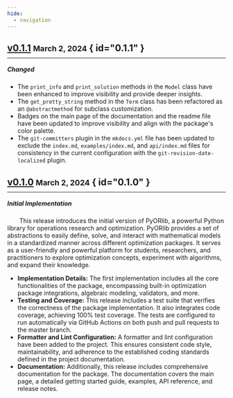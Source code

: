 ```yaml
---
hide:
  - navigation
---
```


<style>
	.divider {
		margin-top: -0.5em !important;
		margin-bottom: -0.2em !important;
	}
</style>

[//]: # (--------------------------------------------------------------------------------------------------------------)

## [v0.1.1](https://github.com/dapensoft/pyorlib/releases/tag/0.1.1) <small>March 2, 2024</small> { id="0.1.1" }

<hr class="divider">

##### Changed

- The `print_info` and `print_solution` methods in the `Model` class have been enhanced to improve visibility and
  provide deeper insights.
- The `get_pretty_string` method in the `Term` class has been refactored as an `@abstractmethod` for subclass
  customization.
- Badges on the main page of the documentation and the readme file have been updated to improve visibility and align
  with the package's color palette.
- The `git-committers` plugin in the `mkdocs.yml` file has been updated to exclude the `index.md`, `examples/index.md`,
  and `api/index.md` files for consistency in the current configuration with the `git-revision-date-localized` plugin.

[//]: # (--------------------------------------------------------------------------------------------------------------)

## [v0.1.0](https://github.com/dapensoft/pyorlib/releases/tag/0.1.0) <small>March 2, 2024</small> { id="0.1.0" }

<hr class="divider">

##### Initial Implementation

&emsp;&emsp;This release introduces the initial version of PyORlib, a powerful Python library for operations research
and optimization. PyORlib provides a set of abstractions to easily define, solve, and interact with mathematical models
in a standardized manner across different optimization packages. It serves as a user-friendly and powerful platform for
students, researchers, and practitioners to explore optimization concepts, experiment with algorithms, and expand their
knowledge.

- **Implementation Details:** The first implementation includes all the core functionalities of the package,
  encompassing built-in optimization package integrations, algebraic modeling, validators, and more.
- **Testing and Coverage:** This release includes a test suite that verifies the correctness of the package
  implementation. It also integrates code coverage, achieving 100% test coverage. The tests are configured to run
  automatically via GitHub Actions on both push and pull requests to the master branch.
- **Formatter and Lint Configuration:** A formatter and lint configuration have been added to the project. This ensures
  consistent code style, maintainability, and adherence to the established coding standards defined in the project
  documentation.
- **Documentation:** Additionally, this release includes comprehensive documentation for the package. The documentation
  covers the main page, a detailed getting started guide, examples, API reference, and release notes.

[//]: # (--------------------------------------------------------------------------------------------------------------)

<br>

